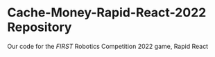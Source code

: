 # Cache-Money-Rapid-React-2022 Repository

Our code for the *FIRST* Robotics Competition 2022 game, Rapid React
